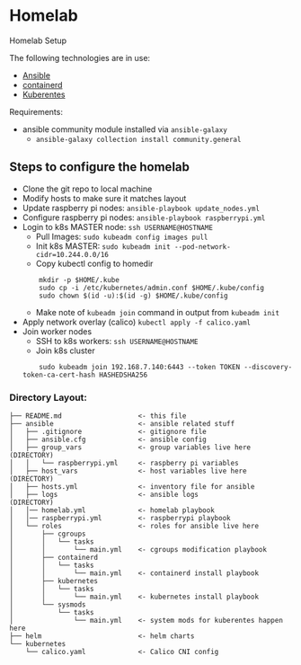# Homelab

Homelab Setup

The following technologies are in use:
- [Ansible](https://www.ansible.com/)
- [containerd](https://containerd.io/)
- [Kuberentes](https://kubernetes.io/)

Requirements:
- ansible community module installed via `ansible-galaxy`
  - `ansible-galaxy collection install community.general`
    

## Steps to configure the homelab
- Clone the git repo to local machine
- Modify hosts to make sure it matches layout
- Update raspberry pi nodes: `ansible-playbook update_nodes.yml`
- Configure raspberry pi nodes: `ansible-playbook raspberrypi.yml`
- Login to k8s MASTER node: `ssh USERNAME@HOSTNAME`
    - Pull Images: `sudo kubeadm config images pull`
    - Init k8s MASTER: `sudo kubeadm init --pod-network-cidr=10.244.0.0/16` 
    - Copy kubectl config to homedir
    ```
        mkdir -p $HOME/.kube
        sudo cp -i /etc/kubernetes/admin.conf $HOME/.kube/config
        sudo chown $(id -u):$(id -g) $HOME/.kube/config
    ```
    - Make note of `kubeadm join` command in output from `kubeadm init`
- Apply network overlay (calico) `kubectl apply -f calico.yaml`
- Join worker nodes
    - SSH to k8s workers: `ssh USERNAME@HOSTNAME`
    - Join k8s cluster
    ```
        sudo kubeadm join 192.168.7.140:6443 --token TOKEN --discovery-token-ca-cert-hash HASHEDSHA256
    ```



### Directory Layout:
``` 
├── README.md                   <- this file
├── ansible                     <- ansible related stuff
│   ├── .gitignore              <- gitignore file
│   ├── ansible.cfg             <- ansible config
│   ├── group_vars              <- group variables live here   (DIRECTORY)
│   │   └── raspberrypi.yml     <- raspberry pi variables      
│   ├── host_vars               <- host variables live here    (DIRECTORY)
│   ├── hosts.yml               <- inventory file for ansible  
│   ├── logs                    <- ansible logs                (DIRECTORY)
│   │── homelab.yml             <- homelab playbook
│   │── raspberrypi.yml         <- raspberrypi playbook
│   └── roles                   <- roles for ansible live here
│       ├── cgroups
│       │   └── tasks
│       │       └── main.yml    <- cgroups modification playbook
│       ├── containerd
│       │   └── tasks
│       │       └── main.yml    <- containerd install playbook
│       ├── kubernetes
│       │   └── tasks
│       │       └── main.yml    <- kubernetes install playbook
│       └── sysmods
│           └── tasks
│               └── main.yml    <- system mods for kuberentes happen here
├── helm                        <- helm charts
└── kubernetes
    └── calico.yaml             <- Calico CNI config 
```






